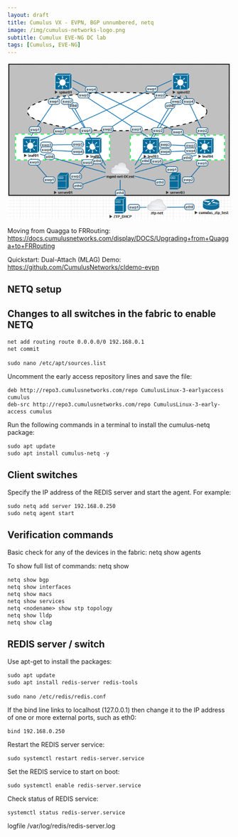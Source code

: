 ```yaml
---
layout: draft
title: Cumulus VX - EVPN, BGP unnumbered, netq
image: /img/cumulus-networks-logo.png
subtitle: Cumulux EVE-NG DC lab
tags: [Cumulus, EVE-NG]
---
```

![Cumulus Fabirc](/img/cumulus-DC.png)

Moving from Quagga to FRRouting:
	https://docs.cumulusnetworks.com/display/DOCS/Upgrading+from+Quagga+to+FRRouting

Quickstart: Dual-Attach (MLAG) Demo:
	https://github.com/CumulusNetworks/cldemo-evpn

## NETQ setup

## Changes to all switches in the fabric to enable NETQ

	net add routing route 0.0.0.0/0 192.168.0.1
	net commit

	sudo nano /etc/apt/sources.list

Uncomment the early access repository lines and save the file:

	deb http://repo3.cumulusnetworks.com/repo CumulusLinux-3-earlyaccess cumulus
	deb-src http://repo3.cumulusnetworks.com/repo CumulusLinux-3-early-access cumulus

Run the following commands in a terminal to install the cumulus-netq package:

	sudo apt update
	sudo apt install cumulus-netq -y


## Client switches

Specify the IP address of the REDIS server and start the agent. 
For example:

	sudo netq add server 192.168.0.250
	sudo netq agent start

## Verification commands

Basic check for any of the devices in the fabric:
	netq show agents

To show full list of commands:
	netq show 

	netq show bgp
	netq show interfaces
	netq show macs
	netq show services
	netq <nodename> show stp topology
	netq show lldp
	netq show clag


## REDIS server / switch

Use apt-get to install the packages:

	sudo apt update
	sudo apt install redis-server redis-tools

	sudo nano /etc/redis/redis.conf

If the bind line links to localhost (127.0.0.1) then change it to the IP address of one or more external ports, such as eth0:
	
	bind 192.168.0.250

Restart the REDIS server service:

	sudo systemctl restart redis-server.service
	
Set the REDIS service to start on boot:

	sudo systemctl enable redis-server.service

Check status of REDIS service:

	systemctl status redis-server.service

logfile /var/log/redis/redis-server.log
